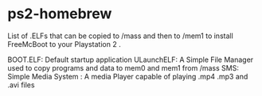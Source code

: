 # ps2-homebrew
List of .ELFs that can be copied to /mass and then to /mem1 to install FreeMcBoot to your Playstation 2 .

BOOT.ELF: Default startup application
ULaunchELF: A Simple File Manager used to copy programs and data to mem0 and mem1 from /mass
SMS: Simple Media System : A media Player capable of playing .mp4 .mp3 and .avi files 
